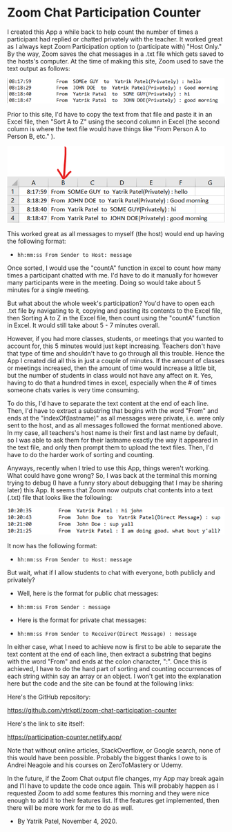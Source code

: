 # Zoom Chat Participation Counter

I created this App a while back to help count the number of times a participant had replied or chatted privately with the teacher. It worked great as I always kept Zoom Participation option to (participate with) "Host Only." By the way, Zoom saves the chat messages in a .txt file which gets saved to the hosts's computer. At the time of making this site, Zoom used to save the text output as follows:

![old chat](/src/assets/old-chat.png)

Prior to this site, I'd have to copy the text from that file and paste it in an Excel file, then "Sort A to Z" using the second column in Excel (the second column is where the text file would have things like "From Person A to Person B, etc." ).

![old chat](/src/assets/old-chat-excel.png)

This worked great as all messages to myself (the host) would end up having the following format:

- `hh:mm:ss From Sender to Host: message`

Once sorted, I would use the "countA" function in excel to count how many times a participant chatted with me. I'd have to do it manually for however many participants were in the meeting. Doing so would take about 5 minutes for a single meeting.

But what about the whole week's participation? You'd have to open each .txt file by navigating to it, copying and pasting its contents to the Excel file, then Sorting A to Z in the Excel file, then count using the "countA" function in Excel. It would still take about 5 - 7 minutes overall.

However, if you had more classes, students, or meetings that you wanted to account for, this 5 minutes would just kept increasing. Teachers don't have that type of time and shouldn't have to go through all this trouble. Hence the App I created did all this in just a couple of minutes. If the amount of classes or meetings increased, then the amount of time would increase a little bit, but the number of students in class would not have any affect on it. Yes, having to do that a hundred times in excel, especially when the # of times someone chats varies is very time consuming.

To do this, I'd have to separate the text content at the end of each line. Then, I'd have to extract a substring that begins with the word "From" and ends at the "indexOf(lastname)" as all messages were private, i.e. were only sent to the host, and as all messages followed the format mentioned above. In my case, all teachers's host name is their first and last name by default, so I was able to ask them for their lastname exactly the way it appeared in the text file, and only then prompt them to upload the text files. Then, I'd have to do the harder work of sorting and counting.

Anyways, recently when I tried to use this App, things weren't working. What could have gone wrong? So, I was back at the terminal this morning trying to debug (I have a funny story about debugging that I may be sharing later) this App. It seems that Zoom now outputs chat contents into a text (.txt) file that looks like the following:

![old chat](/src/assets/new-chat.png)

It now has the following format:

- `hh:mm:ss From Sender to Host: message`

But wait, what if I allow students to chat with everyone, both publicly and privately?

- Well, here is the format for public chat messages:

- `hh:mm:ss From Sender : message`

- Here is the format for private chat messages:

- `hh:mm:ss From Sender to Receiver(Direct Message) : message`

In either case, what I need to achieve now is first to be able to separate the text content at the end of each line, then extract a substring that begins with the word "From" and ends at the colon character, ":". Once this is achieved, I have to do the hard part of sorting and counting occurrences of each string within say an array or an object. I won't get into the explanation here but the code and the site can be found at the following links:

Here's the GitHub repository:

<https://github.com/ytrkptl/zoom-chat-participation-counter>

Here's the link to site itself:

<https://participation-counter.netlify.app/>

Note that without online articles, StackOverflow, or Google search, none of this would have been possible. Probably the biggest thanks I owe to is Andrei Neagoie and his courses on ZeroToMastery or Udemy.

In the future, if the Zoom Chat output file changes, my App may break again and I'll have to update the code once again. This will probably happen as I requested Zoom to add some features this morning and they were nice enough to add it to their features list. If the features get implemented, then there will be more work for me to do as well.

- By Yatrik Patel, November 4, 2020.
